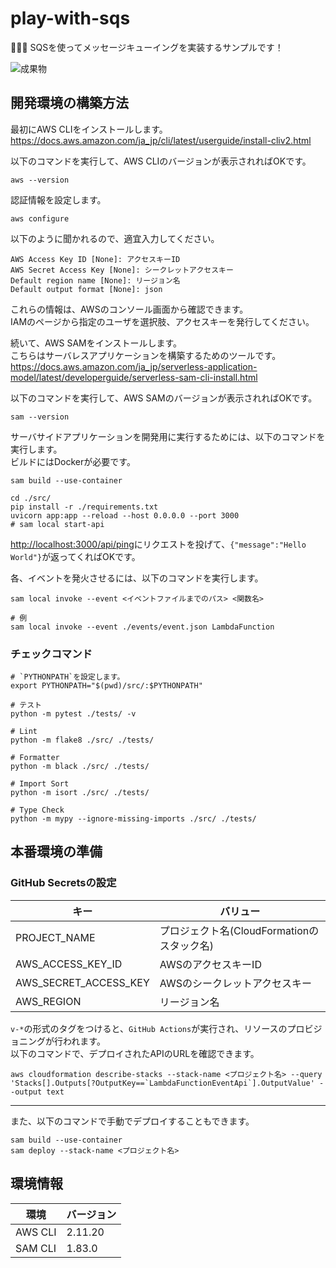 # play-with-sqs

💏💏💏 SQSを使ってメッセージキューイングを実装するサンプルです！  

![成果物](./docs/images/fruit.gif)  

## 開発環境の構築方法

最初にAWS CLIをインストールします。  
<https://docs.aws.amazon.com/ja_jp/cli/latest/userguide/install-cliv2.html>  

以下のコマンドを実行して、AWS CLIのバージョンが表示されればOKです。  

```shell
aws --version
```

認証情報を設定します。  

```shell
aws configure
```

以下のように聞かれるので、適宜入力してください。

```shell
AWS Access Key ID [None]: アクセスキーID
AWS Secret Access Key [None]: シークレットアクセスキー
Default region name [None]: リージョン名
Default output format [None]: json
```

これらの情報は、AWSのコンソール画面から確認できます。  
IAMのページから指定のユーザを選択肢、アクセスキーを発行してください。  

続いて、AWS SAMをインストールします。  
こちらはサーバレスアプリケーションを構築するためのツールです。  
<https://docs.aws.amazon.com/ja_jp/serverless-application-model/latest/developerguide/serverless-sam-cli-install.html>  

以下のコマンドを実行して、AWS SAMのバージョンが表示されればOKです。  

```shell
sam --version
```

サーバサイドアプリケーションを開発用に実行するためには、以下のコマンドを実行します。  
ビルドにはDockerが必要です。  

```shell
sam build --use-container

cd ./src/
pip install -r ./requirements.txt
uvicorn app:app --reload --host 0.0.0.0 --port 3000
# sam local start-api
```

<http://localhost:3000/api/ping>にリクエストを投げて、`{"message":"Hello World"}`が返ってくればOKです。  

各、イベントを発火させるには、以下のコマンドを実行します。  

```shell
sam local invoke --event <イベントファイルまでのパス> <関数名>

# 例
sam local invoke --event ./events/event.json LambdaFunction
```

### チェックコマンド

```shell
# `PYTHONPATH`を設定します。
export PYTHONPATH="$(pwd)/src/:$PYTHONPATH"

# テスト
python -m pytest ./tests/ -v

# Lint
python -m flake8 ./src/ ./tests/

# Formatter
python -m black ./src/ ./tests/

# Import Sort
python -m isort ./src/ ./tests/

# Type Check
python -m mypy --ignore-missing-imports ./src/ ./tests/
```

## 本番環境の準備

### GitHub Secretsの設定

| キー | バリュー |
| --- | --- |
| PROJECT_NAME | プロジェクト名(CloudFormationのスタック名) |
| AWS_ACCESS_KEY_ID | AWSのアクセスキーID |
| AWS_SECRET_ACCESS_KEY | AWSのシークレットアクセスキー |
| AWS_REGION | リージョン名 |

`v-*`の形式のタグをつけると、`GitHub Actions`が実行され、リソースのプロビジョニングが行われます。  
以下のコマンドで、デプロイされたAPIのURLを確認できます。  

```shell
aws cloudformation describe-stacks --stack-name <プロジェクト名> --query 'Stacks[].Outputs[?OutputKey==`LambdaFunctionEventApi`].OutputValue' --output text
```

---

また、以下のコマンドで手動でデプロイすることもできます。  

```shell
sam build --use-container
sam deploy --stack-name <プロジェクト名>
```

## 環境情報

| 環境 | バージョン |
| --- | --- |
| AWS CLI | 2.11.20 |
| SAM CLI | 1.83.0 |
